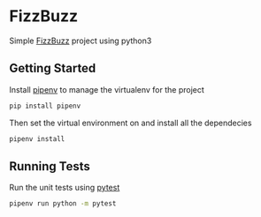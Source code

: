 
# FizzBuzz

Simple [FizzBuzz](http://wiki.c2.com/?FizzBuzzTest) project using python3

## Getting Started

Install [pipenv](https://pypi.org/project/pipenv/) to manage the virtualenv for the project

```bash
pip install pipenv
```

Then set the virtual environment on and install all the dependecies

```bash
pipenv install
```

## Running Tests

Run the unit tests using [pytest](https://docs.pytest.org/en/stable/)

```bash
pipenv run python -m pytest
```

